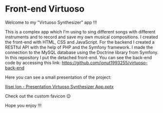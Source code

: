 # Front-end Virtuoso

Welcome to my "Virtuoso Synthesizer" app !!!

This is a complex app which I'm using to sing different songs with different instruments and to record and save my own musical compositions. I created the front-end with HTML, CSS and JavaScript. For the backend I created a RESTful API with the help of PHP and the Symfony framework.
I made the connection to the MySQL database using the Doctrine library from Symfony. 
In this repository I put the detached front-end. You can see the back-end code by accessing this link: https://github.com/ionut1993255/virtuoso-back-end

Here you can see a small presentation of the project: 

[Ilisei Ion - Presentation Virtuoso Synthesizer App.pptx](https://github.com/ionut1993255/virtuoso-front-end/files/12041859/Ilisei.Ion.-.Presentation.Virtuoso.Synthesizer.App.pptx)

Check out the custom favicon 😉

Hope you enjoy !!! 
